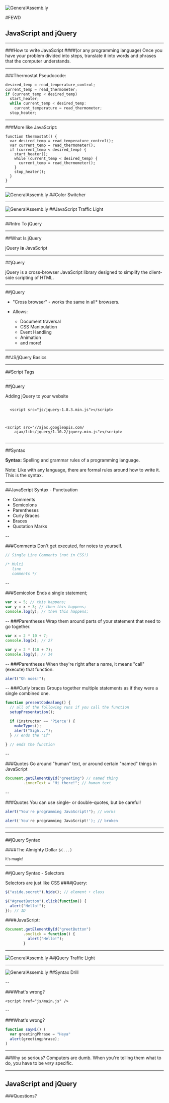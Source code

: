 ![GeneralAssemb.ly](../../img/icons/FEWD_Logo.png)

#FEWD
## JavaScript and jQuery

---

###How to write JavaScript
####(or any programming language)
Once you have your problem divided into steps, translate it into words and phrases that the computer understands.

---

###Thermostat Pseudocode:
```javascript
desired_temp = read_temperature_control;
current_temp = read_thermometer;
if (current_temp < desired_temp)
  start_heater;
  while current_temp < desired_temp:
    current_temperature = read_thermometer;
  stop_heater;
```

---

###More like JavaScript:
```
function thermostat() {
  var desired_temp = read_temperature_control();
  var current_temp = read_thermometer();
  if (current_temp < desired_temp) {
    start_heater();
    while (current_temp < desired_temp) {
      current_temp = read_thermometer();
    }
    stop_heater();
  }
}
```


---
![GeneralAssemb.ly](../../img/icons/code_along.png)
##Color Switcher

---



![GeneralAssemb.ly](../../img/icons/exercise_icon_md.png)
##JavaScript Traffic Light

---

##Intro To jQuery

---

##What Is jQuery

jQuery __is__ JavaScript

---


##jQuery

jQuery is a cross-browser JavaScript library designed to simplify the client-side scripting of HTML.

---

##jQuery

*	"Cross browser" - works the same in all* browsers. 

*	Allows:
	*	Document traversal
	*	CSS Manipulation
	*	Event Handling
	*	Animation
	*	and more!

---

##JS/jQuery Basics

---


##Script Tags

---

##jQuery

Adding jQuery to your website

<pre><code>
  &lt;script src="js/jquery-1.8.3.min.js">&lt;/script>

</code></pre>

<pre><code>
&lt;script src="//ajax.googleapis.com/
    ajax/libs/jquery/1.10.2/jquery.min.js">&lt;/script>

</code></pre>

---


##Syntax

__Syntax:__ Spelling and grammar rules of a programming language. 


Note:
Like with any language, there are formal rules around how to write it. This is the syntax.


---

##JavaScript Syntax - Punctuation

* Comments
*	Semicolons
* Parentheses
* Curly Braces
* Braces
*	Quotation Marks

--

###Comments
Don't get executed, for notes to yourself.
```javascript
// Single Line Comments (not in CSS!)
```
```javascript
/* Multi
   line
   comments */
```
--

###Semicolon
Ends a single statement;

```javascript
var x = 5; // this happens;
var y = x + 3; // then this happens;
console.log(y); // then this happens;
```

--
###Parentheses
Wrap them around parts of your statement that need to go together.
```javascript
var x = 2 * 10 + 7;
console.log(x); // 27

var y = 2 * (10 + 7);
console.log(y); // 34
```
--
###Parentheses
When they're right after a name, it means "call" (execute) that function.
```javascript
alert("Oh noes!");
```
--
###Curly braces
Groups together multiple statements as if they were a single combined one.
```javascript
function presentCodealong() {
  // all of the following runs if you call the function
  setupPresentation();

  if (instructor == 'Pierce') {
    makeTypos();
    alert("Sigh...");
  } // ends the "if"

} // ends the function
```
--

###Quotes
Go around "human" text, or around certain "named" things in JavaScript
```javascript
document.getElementById("greeting") // named thing
        .innerText = "Hi there!"; // human text
```

--

###Quotes
You can use single- or double-quotes, but be careful!
```javascript
alert("You're programming JavaScript!"); // works

alert('You're programming JavaScript!'); // broken
```

---

---


##jQuery Syntax

####The Almighty Dollar
```$(...)```

<small>It's magic!</small>

---

##jQuery Syntax - Selectors

Selectors are just like CSS
####jQuery:
```javascript
$("aside.secret").hide(); // element + class

$("#greetButton").click(function() {
  alert("Hello!");
}); // ID
```
####JavaScript:
```javascript
document.getElementById("greetButton")
        .onclick = function() {
          alert("Hello!");
        }
```

---



![GeneralAssemb.ly](../../img/icons/code_along.png)
##jQuery Traffic Light

---

![GeneralAssemb.ly](../../img/icons/exercise_icon_md.png)
##Syntax Drill  

--

###What's wrong?
<pre><code>&lt;script href="js/main.js" /></code></pre>

--

###What's wrong?
```javascript
function sayHi() (
  var greetingPhrase = "Heya"
  alert(greetingphrase);
)
```
---

##Why so serious?
Computers are dumb.  When you're telling them what to do, you have to be _very_ specific.

---

## JavaScript and jQuery
###Questions?